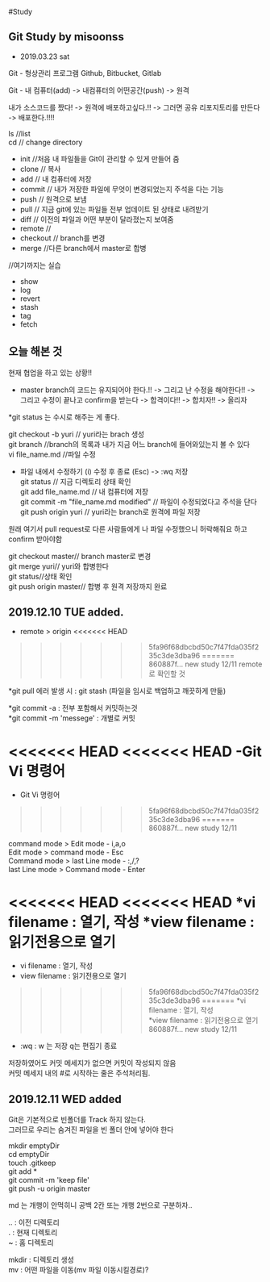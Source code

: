 #Study

## Git Study by misoonss

* 2019.03.23 sat

Git - 형상관리 프로그램
	Github, Bitbucket, Gitlab

Git - 내 컴퓨터(add) -> 내컴퓨터의 어떤공간(push) -> 원격


내가 소스코드를 짰다! -> 원격에 배포하고싶다.!! -> 그러면 공유 리포지토리를 만든다 -> 배포한다.!!!!

ls //list   
cd // change directory

* init //처음 내 파일들을 Git이 관리할 수 있게 만들어 줌
* clone // 복사
* add // 내 컴퓨터에 저장
* commit // 내가 저장한 파일에 무엇이 변경되었는지 주석을 다는 기능
* push // 원격으로 보냄
* pull // 지금 git에 있는 파일들 전부 업데이트 된 상태로 내려받기
* diff // 이전의 파일과 어떤 부분이 달라졌는지 보여줌
* remote //
* checkout // branch를 변경
* merge //다른 branch에서 master로 합병

//여기까지는 실습

* show
* log
* revert
* stash
* tag
* fetch


## 오늘 해본 것

현재 협업을 하고 있는 상황!!
 - master branch의 코드는 유지되어야 한다.!! -> 그리고 난 수정을 해야한다!! -> 그리고 수정이 끝나고 confirm을 받는다 -> 합격이다!! -> 합치자!! -> 올리자


*git status 는 수시로 해주는 게 좋다.

 git checkout -b yuri // yuri라는 brach 생성  
 git branch //branch의 목록과 내가 지금 어느 branch에 들어와있는지 볼 수 있다  
 vi file_name.md //파일 수정  
  - 파일 내에서 수정하기 (i) 수정 후 종료 (Esc) -> :wq 저장  
  git status // 지금 디렉토리 상태 확인  
  git add file_name.md // 내 컴퓨터에 저장  
  git commit -m "file_name.md modified" // 파일이 수정되었다고 주석을 단다  
  git push origin yuri // yuri라는 branch로 원격에 파일 저장  
  
  원래 여기서 pull request로 다른 사람들에게 나 파일 수정했으니 허락해줘요 하고 confirm 받아야함

  git checkout master// branch master로 변경  
  git merge yuri// yuri와 합병한다  
  git status//상태 확인  
  git push origin master// 합병 후 원격 저장까지 완료


## 2019.12.10 TUE added.

- remote > origin 
<<<<<<< HEAD
>>>>>>> 5fa96f68dbcbd50c7f47fda035f235c3de3dba96
=======
>>>>>>> 860887f... new study 12/11
remote 로 확인할 것

*git pull 에러 발생 시 : git stash (파일을 임시로 백업하고 깨끗하게 만듦)

*git commit -a : 전부 포함해서 커밋하는것  
*git commit -m 'messege' : 개별로 커밋

<<<<<<< HEAD
<<<<<<< HEAD
-Git Vi 명령어
=======
- Git Vi 명령어
>>>>>>> 5fa96f68dbcbd50c7f47fda035f235c3de3dba96
=======
>>>>>>> 860887f... new study 12/11

command mode > Edit mode - i,a,o  
Edit mode > command mode - Esc  
Command mode > last Line mode - :,/,?  
last Line mode > Command mode - Enter  

<<<<<<< HEAD
<<<<<<< HEAD
*vi filename : 열기, 작성
*view filename : 읽기전용으로 열기
=======
* vi filename : 열기, 작성
* view filename : 읽기전용으로 열기
>>>>>>> 5fa96f68dbcbd50c7f47fda035f235c3de3dba96
=======
*vi filename : 열기, 작성  
*view filename : 읽기전용으로 열기  
>>>>>>> 860887f... new study 12/11

- :wq : w 는 저장 q는 편집기 종료   

저장하였어도 커밋 메세지가 없으면 커밋이 작성되지 않음  
커밋 메세지 내의 #로 시작하는 줄은 주석처리됨.  


## 2019.12.11 WED added

Git은 기본적으로 빈폴더를 Track 하지 않는다.  
그러므로 우리는 숨겨진 파일을 빈 폴더 안에 넣어야 한다  

mkdir emptyDir  
cd emptyDir  
touch .gitkeep  
git add *  
git commit -m 'keep file'  
git push -u origin master   


md 는 개행이 안먹히니 공백 2칸 또는 개행 2번으로 구분하자..

.. : 이전 디렉토리   
. : 현재 디렉토리  
~ : 홈 디렉토리    

mkdir : 디렉토리 생성  
mv : 어떤 파일을 이동(mv 파일 이동시킬경로)?  


